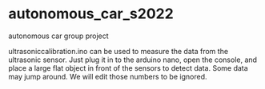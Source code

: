 # autonomous_car_s2022
autonomous car group project

ultrasoniccalibration.ino can be used to measure the data from the ultrasonic sensor. Just plug it in to the arduino nano, open the console, and place a large flat object in front of the sensors to detect data. Some data may jump around. We will edit those numbers to be ignored.

